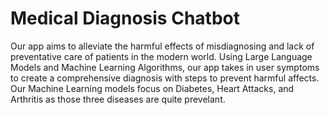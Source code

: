 # Medical Diagnosis Chatbot

Our app aims to alleviate the harmful effects of misdiagnosing and lack of preventative care of patients in the modern world. Using Large Language Models and Machine Learning Algorithms, our app takes
in user symptoms to create a comprehensive diagnosis with steps to prevent harmful affects. Our Machine Learning models focus on Diabetes, Heart Attacks, and Arthritis as those three diseases are
quite prevelant. 
